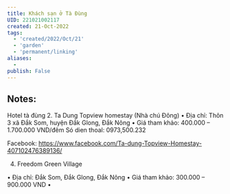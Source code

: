 ```yaml
---
title: Khách sạn ở Tà Đùng
UID: 221021002117
created: 21-Oct-2022
tags:
  - 'created/2022/Oct/21'
  - 'garden'
  - 'permanent/linking'
aliases:
  - 
publish: False
---
```

## Notes:
Hotel tà đùng
2. Ta Dung Topview homestay (Nhà chú Đông)
• Địa chỉ: Thôn 3 xã Đắk Som, huyện Đắk Glong, Đắk Nông
• Giá tham khảo: 400.000 – 1.700.000 VND/đêm
Só dien thoal: 0973,500.232

Facebook: https://www.facebook.com/Ta-dung-Topview-Homestay-407102476389136/

4. Freedom Green Village

• Địa chỉ: Đắk Som, Đắk Glong, Đắk Nông • Giá tham khảo: 300.000 – 900.000 VND
• 
